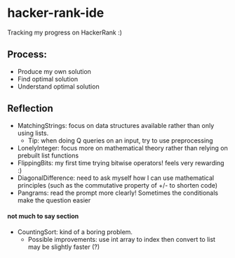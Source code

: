# hacker-rank-ide
Tracking my progress on HackerRank :)

## Process:
 - Produce my own solution
 - Find optimal solution
 - Understand optimal solution 

## Reflection

 - MatchingStrings: focus on data structures available rather than only using lists.
   - Tip: when doing Q queries on an input, try to use preprocessing
 - LonelyInteger: focus more on mathematical theory rather than relying on prebuilt list functions
 - FlippingBits: my first time trying bitwise operators! feels very rewarding :)
 - DiagonalDifference: need to ask myself how I can use mathematical principles (such as the commutative property of +/- to shorten code)
 - Pangrams: read the prompt more clearly! Sometimes the conditionals make the question easier

#### not much to say section
 - CountingSort: kind of a boring problem. 
   - Possible improvements: use int array to index then convert to list may be slightly faster (?)

